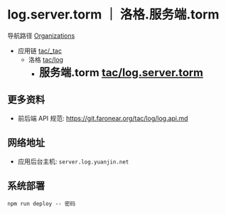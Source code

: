# log.server.torm ｜ 洛格.服务端.torm

导航路径 [Organizations](https://git.faronear.org/explore/organizations)

- 应用链 [tac/\_tac](https://git.faronear.org/tac/_tac)
  - 洛格 [tac/log](https://git.faronear.org/tac/log)
    - **<font size=5>服务端.torm [tac/log.server.torm](https://git.faronear.org/tac/log.server.torm)</font>**

## 更多资料

- 前后端 API 规范: <https://git.faronear.org/tac/log/log.api.md>

## 网络地址

- 应用后台主机: `server.log.yuanjin.net`

## 系统部署

```
npm run deploy -- 密码
```
